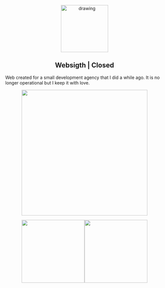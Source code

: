 <p align="center"><a href="https://solrac97gr.github.io/web_empresa/" target="_blank" rel="noopener noreferrer">
<img src="https://solrac97gr.github.io/web_empresa/img/logo-masthead.png" alt="drawing" width="150"/></a></p>

<h2 align="center">Websigth | Closed</h2>

Web created for a small development agency that I did a while ago. It is no longer operational but I keep it with love.

<p align="center"><img src="https://i.imgur.com/ZRtE1xy.png" width="400" /></p>

<p align="center"><img src="https://i.imgur.com/I3UTRJm.png" width="200" /><img src="https://i.imgur.com/UB47cGK.png" width="200" /></p>
